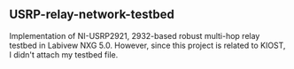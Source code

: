## USRP-relay-network-testbed

Implementation of NI-USRP2921, 2932-based robust multi-hop relay testbed in Labivew NXG 5.0.
However, since this project is related to KIOST, I didn't attach my testbed file.